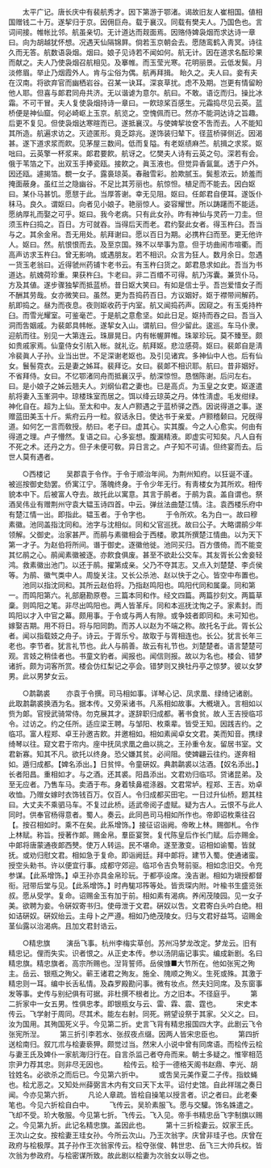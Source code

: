<!-- { "loadSidebar": true } -->
　　太平广记。唐长庆中有裴航秀才。因下第游于鄂渚。谒故旧友人崔相国。値相国赠钱二十万。遂挈归于京。因佣巨舟。载于襄汉。同载有樊夫人。乃国色也。言词间接。帷帐比邻。航虽亲切。无计道达而觌面焉。因赂侍婢袅烟而求达诗一章曰。向为胡越犹怀想。况遇天仙隔锦屛。倘若玉京朝会去。愿随鸾鹤入靑冥。诗往久而无答。航数语袅烟。烟曰。娘子见诗若不闻如何。航无计。因在道求名酝珍果而献之。夫人乃使袅烟召航相见。及搴帷。而玉莹光寒。花明丽景。云低发鬓。月淡修眉。举止乃烟霞外人。肯与尘俗为偶。航再拜揖。 眙久之。夫人曰。妾有夫在汉南。将欲弃官而幽栖岩谷。召某一诀耳。深哀草扰。虑不及期。岂更有情留盼他人耶。但喜与郞君同舟共济。无以谐谑为意尔。航曰。不敢。语讫而归。操比冰霜。不可干冒。夫人复使袅烟持诗一章曰。一飮琼桨百感生。元霜捣尽见云英。蓝桥便是神仙窟。何必崎岖上玉京。航览之。空愧佩而已。然亦不能洞达诗之旨趣。后更不复见。但使袅烟达寒暄而已。遂抵襄汉。与使婢挈妆奁不吿而去。人不能知其所造。航遍求访之。灭迹匿形。竟乏踪兆。遂饰装归辇下。径蓝桥驿侧近。因渴甚。遂下道求浆而飮。见茅屋三数间。低而复隘。有老妪绩麻苎。航揖之求浆。妪咄曰。云英擎一杯浆来。郞君要飮。航讶之。忆樊夫人诗有云英之句。深若有会。俄于苇箔之下。出双玉手捧瓷瓯。接飮之。眞玉液也。但觉异香氤氲。透于户外。因还瓯。遽揭箔。覩一女子。露裛琼英。春融雪彩。脸欺腻玉。鬓惹浓云。娇羞而掩面蔽身。虽红兰之隐幽谷。不足比其芳丽也。航惊怛。植足而不能去。因白妪曰。某仆马甚饥。愿憇于此。当厚答谢。幸无见阻。妪曰。任郞君自便耳。遂饭仆秣马。良久。谓妪曰。向者见小娘子。艳丽惊人。姿容耀世。所以踌躇而不能适。愿纳厚礼而娶之可乎。妪曰。我今老病。只有此女孙。昨有神仙与灵药一刀圭。但须玉杵臼捣之。百日。方可就吞。当得后天而老。君约娶此女者。得玉杵臼。吾当与之。其余金帛。吾无用处。航拜谢曰。愿以百日为期。必携杵臼而至。更无他许人。妪曰。然。航恨恨而去。及至京国。殊不以举事为意。但于坊曲闹市喧衢。而高声访求玉杵臼。曾无影响。或遇朋友。若不相识。众言为狂人。数月余日。忽遇一货玉老翁曰。近得虢州药铺卞老书云。有玉杵臼货之。郞君恳求如此。吾当为书道达。航媿荷珍重。果获杵臼。卞老曰。非二百缗不可得。航乃泻囊。兼货仆马。方及其値。遂步骤独挈而抵蓝桥。昔日妪大笑曰。有如是信士乎。吾岂爱惜女子而不酬其劳哉。女亦微笑曰。虽然。更为吾捣药百日。方议姻好。妪于襟带间解药。航即捣之。昼为而夜息。夜则妪收药于内室。航又闻捣药声。因窥之。有玉兎持杵臼。而雪光耀室。可鉴毫芒。于是航之意愈坚。如此日足。妪持而吞之曰。吾当入洞而吿姻戚。为裴郞具帏帐。遂挈女入山。谓航曰。但少留此。逡巡。车马仆隶。迎航而往。别见一大第连云。珠扉晃日。内有帐幄屛帷。珠翠珍玩。莫不臻至。颇如贵戚家焉。仙童侍女引航入帐。就礼讫。航拜妪。悲泣感荷。妪曰。裴郞自是淸冷裴眞人子孙。业当出世。不足深谢老妪也。及引见诸宾。多神仙中人也。后有仙女。鬟髻霓衣。云是妻之姊耳。裴拜讫。女曰。裴郞不相识耶。航曰。昔非姻好。不省拜侍。女曰。不忆鄂渚同舟而抵襄汉乎。舫深惊怛。恳悃陈谢。后问左右。曰。是小娘子之姊云翘夫人。刘纲仙君之妻也。已是高贞。为玉皇之女吏。妪遂遣航将妻入玉峯洞中。琼楼珠室而居之。饵以绛云琼英之丹。体性淸虚。毛发绀绿。神化自在。超为上仙。至太和中。友人卢颢遇之于蓝桥驿之西。因说得道之事。遂赠蓝田美玉十斤。紫府云丹一粒。叙话永日。使达书于亲爱。卢颢稽颡曰。兄旣得道。如何乞一言而敎授。舫曰。老子曰。虚其心。实其腹。今之人心愈实。何由有得道之理。卢子懵然。复语之曰。心多妄想。腹漏精液。即虚实可知矣。凡人自有不死之术。还丹之方。但子未便可敎。异日言之。卢子知不可请。但终宴而去。后世人莫有遇者。 


　　○西楼记 
　　吴郡袁于令作。于令于顺治年间。为荆州知府。以狂诞不谨。被巡按御史劾罢。侨寓江宁。落魄终身。于令少年无行。有靑楼女为其所欢。相传貌本中下。后被富人夺去。故托此以寓意。其言于鹃者。于鹃为袁。盖自谓也。祭酒吴伟业有赠荆州守袁大韫玉诗四首。中云。弹丝法曲楚江情。注。袁西楼乐府中有楚江情一出。即指此。韫玉者。于令字也。 
　　于令所欢。名为白一。故曰穆素徽。池同盖指沈同和。池字与沈相似。同和父官巡抚。故曰公子。大略谓鹃少年领解。父御史。治家甚严。而鹃与素徽相会于西楼。歌其所撰楚江情曲。以为天下第一才子。为赵伯将所间。谮于御史。逐徽他徙。池同买归。百方偎倚。而不能变其忆鹃之心。鹃闻素徽被逐。亦飮食俱废。甚至不欲赴公交车。其友胥长公舍妾轻鸿。救素徽出池门。以还于鹃。擢第成亲。父乃不夺其志。又点入刘楚楚、李贞侯等。为鹃、徽气类中人。周旋关注。又长公杀池、赵以快于之心。皆空中布置也。 
　　池同以指沈同和。其所云赵伯将。乃指赵鸣阳也。鸣阳代同和属稾。同和第一。而鸣阳第六。礼部磨勘原卷。三篇本同和作。经文四篇。两篇抄刻文。两篇草稾。则鸣阳之笔。非尽出鸣阳也。两人皆革斥。同和本巡抚沈恂之子。家素封。而鸣阳以才入中官之幕。颇用事。于令或与两人有隙。或争妓者即同和。未可知也。嫁娶吉期。用不将日。将与阳同韵。而苏人以赵为不端之称。故托名于此。胥长公者。闻以指载妓之舟子。诗云。于胥乐兮。故取于与胥相连也。长公。犹言长年三老也。李节者。犹言礼节也。此人与鹃善。故云有礼节也。刘楚楚者。语言楚楚可观。言妓之稍佳者也。书童文豹者。闻报也。闻信则报。故以为名也。楼会、错梦诸折。颇为词客所赏。楼会仿红梨记之亭会。错梦则又换牡丹亭之惊梦。彼以女梦男。此以男梦女云。 


　　○鹔鹴裘 
　　亦袁于令撰。司马相如事。详琴心记、凤求凰、绿绮记诸剧。此取鹔鹴裘换酒为名。据本传。又旁采诸书。凡系相如故事。大槪塡入。言相如以赀为郞。官授武骑常侍。勿克展其才。遂辞职归成都。著书食贫。故人王吉授临邛令。过访之。约之任所。适应梁王聘。与邹阳、枚乘辈。皆受王知。因践吉约。之临邛。富人程郑、卓王孙邀吉飮。并邀相如。相如素闻卓女文君。美而知音。携绿绮琴以往。窥文君于帘内。座中抚凤求凰之曲以挑之。王孙重令友。留居书室。文君新寡。知其不凡。欲托以终身。恐父嫌其贫。必间阻。使婢翩云往约。遂奔相如。遁归成都。【婢名添出。】日贫悴。令童硏奴。典鹔鹴裘以沽酒。【奴名添出。】长者阳昌。重相如才。与之酒。还其裘。阳昌添出。文君劝归临邛。贷诸昆弟。及至无应者。乃售车马。卖酒于布。身着犊鼻裩涤器。文君常垆。程郑、王吉。劝卓收恤。乃赠女嫁时衣饰钱百万。仅百人。令归成都买田宅。一日过升仙桥。题其柱曰。大丈夫不乘驷马车。不复过此桥。适武帝阅子虚赋。疑为古人。云恨不与此人同时。供奉官杨得意者。蜀人。奏云。此同邑司马相如所作也。帝即诏枚乘往召【。按召相如时。乘不在矣。此系增饰。】接征诏诣阙。帝畋上林。赐御札。令作上林赋。称旨。授著作郞。赐金帛。羣臣宴贺。复代陈皇后作长门赋。后亦赐金。中郞将唐蒙通夜郞西僰。使万人转运。民不堪命。遂至激变。诏相如谕蜀。皆就抚。或劝归慰文君。相如急于复命。即诣阙廷。拜中郞将。建节入蜀。使通诸蛮。授空头勑书。许以便宜行事。成都守郊迎。临邛令吉负弩前驱。相如念旧交。令充参谋。【此系增饰。】卓王孙亦具金帛珍玩。于都亭设席。浼吉谢。相如为塡授都督衔。冠带后堂与见。【此系增饰。】时冉駹邛筰等处。皆贡琛内附。叶楡书生盛览张叔。愿从受学。复命。诏赐金玉有加于前。相如素有渴病。养闲茂陵园。见一女子美。欲聘为妾。令硏奴寄书归。使毋泄于文君。硏奴以吿。文君寄白头吟白绝。相如诘硏奴。硏奴绐云。主母卜之严遵。相如乃绝茂陵女。归与文君好益笃。诏赐金茎仙露以治渴病。且加文君封诰云。 


　　○精忠旗 
　　演岳飞事。杭州李梅实草创。苏州冯梦龙改定。梦龙云。旧有精忠记。俚而失实。识者恨之。从正史本传。参以汤阴庙记事实。编成新剧。名曰精忠旗。精忠旗者。高宗所赐也。湼背誓师。岳侯慷■大节所在。他如张宪之殉主。岳云、银瓶之殉父。蕲王诸君之殉友。施全、隗顺之殉义。生死或殊。其激于精忠则一耳。编中长舌私情。及森罗殿勘问事。微有妆点。然夫妇同席。及东窗事发等事。史传与别纪俱有可据。非杜撰不根者比。方之旧本。不径庭乎。 
　　第二折家中一女五男。性俱忠孝。即银瓶女与云、雷、霖、震、霆也。 
　　宋史本传云。飞学射于周同。尽其术。能左右射。同死。朔望设祭于其家。父义之。曰。汝为国用。其殉国死义乎。今见第二折。史言飞背有精忠报国四大字。此剧云飞令张宪所湼。 
　　第三折引李若水、张叔夜点缀。因两人皆宋忠臣也。 
　　第四折送桧南归。叙兀朮与桧妻亵狎。颇觉过当。然宋人小说中曾有同席语。而桧传云桧与妻王氏及婢仆一家航海归行在。自言杀监己者夺舟而来。朝士多疑之。惟宰相范宗尹力荐其忠。则非尽无因也。 
　　桧传云。桧于一德格天阁书赵鼎、李光、胡铨姓名。必欲杀之而后已。今见第六折中。 
　　或吿吴元美作夏二子传。指蚊蝇也。桧尤恶之。又知处州薛弼言木内有文曰天下太平。诏付史馆。自此祥瑞之奏日闻。今亦见第六折。 
　　凡论人章疏。皆桧自操笔以授言者。识之者曰。此老秦笔也。今见六折桧自白中。 
　　飞传云。吴玠素服飞。愿与交驩。饰名姝遣之。飞却不受。玠大敬服。今见第七折。飞传云。飞入见。帝手书精忠岳飞字制旗以赐之。今见第九折。此记名精忠旗。盖因此也。 
　　第十三折桧妻云。奴家王氏。王次山之女。按桧妻王珪女孙。今所云次山。乃王次翁字。庆曾非珪子也。庆曾在政府与桧极厚。其子孙作王次翁家传云。桧夺张俊、韩世忠、岳飞三大帅兵权。皆次翁为参政府。与桧密谋所致。故此剧以桧妻为次翁女以辱之也。 
